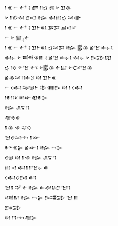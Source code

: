 <div class='block'>
<div class='line'>𒁹 𒌍 𒀸 𒅆𒇲𒋙 𒂇 𒀀𒌓 𒂙 𒆳 𒋛𒁲</div>
<div class='line'>𒆳 𒀀𒁓𒊕 𒆪𒀊 𒈗 𒊕𒆗𒌓 𒁺𒀝</div>
<div class='line'>𒁹 𒌍 𒀸 𒅆𒇲𒋙 𒋛𒈨𒌍𒋙 𒀉𒁕 𒃷𒁀 𒄑</div>
<div class='line'>𒀸 𒆳 𒅅𒅆</div>
<div class='line'>𒁹 𒌍 𒀸 𒅆𒇲𒋙 𒋛𒈨𒌍𒋙 𒌓𒁺𒁕 𒈗 𒌵𒆠 𒂊𒈠 𒉺𒉡𒋙</div>
<div class='line'>𒊕𒉡 𒆳 𒌦𒈾𒀾 𒑱 𒂊𒈠 𒉺𒉡𒋙 𒊕𒉡 𒆳 𒄿𒁉𒂖</div>
<div class='line'>𒌓 𒁹𒄰 𒅆𒈠 𒅆𒂟 𒆳𒌵𒆠 𒅆𒌨 𒆳𒉏𒈠𒆠</div>
<div class='line'>𒂊𒁲𒁺 𒍝𒉺𒊒 𒊭 𒋛𒈨𒌍</div>
<div class='line'>𒀸 𒌋𒅗 𒉈𒂊𒈨 𒄠𒈪𒄿 𒊭 𒁹 𒌋𒅗</div>
<div class='line'>𒁹𒀭𒀀𒉽 𒅖𒁍𒊏𒀭𒉌</div>
<div class='line'>𒈗 𒂗𒐊 𒀀</div>
<div class='line'>𒆷𒄴𒄯</div>
<div class='line'>𒀀𒆠 𒈾 𒄷𒄭</div>
<div class='line'>𒈠𒀪𒁺𒋾 𒀀𒁍</div>
<div class='line'>𒀭𒈨𒌍𒉌 𒂊𒁍𒋙 𒈗 𒁁𒉌</div>
<div class='line'>𒀪𒂊 𒊭 𒀀𒈾 𒈗 𒂗𒐊 𒀀</div>
<div class='line'>𒆗 𒁀 𒅗𒀀𒀀𒈠𒉡 𒌑</div>
<div class='line'>𒌋𒅗𒄭𒅀 𒌑𒍝</div>
<div class='line'>𒈠𒀀 𒋫 𒅆 𒈗 𒉺𒀠𒄩𒆪 𒈠𒀀</div>
<div class='line'>𒄑𒋢𒊑 𒈗 𒁁𒉌 𒄿𒃮𒁉 𒈠 𒀾</div>
<div class='line'>𒇻𒊺𒁉</div>
<div class='line'>𒊭 𒁹𒀀𒆰𒆷𒉌</div>
</div>